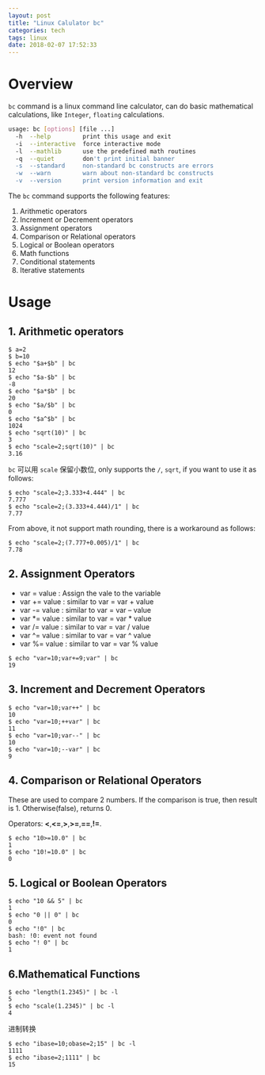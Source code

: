 ```yaml
---
layout: post
title: "Linux Calulator bc"
categories: tech
tags: linux
date: 2018-02-07 17:52:33
---
```


# Overview

`bc` command is a linux command line calculator, can do basic mathematical calculations, like `Integer`, `floating` calculations.

```bash
usage: bc [options] [file ...]
  -h  --help         print this usage and exit
  -i  --interactive  force interactive mode
  -l  --mathlib      use the predefined math routines
  -q  --quiet        don't print initial banner
  -s  --standard     non-standard bc constructs are errors
  -w  --warn         warn about non-standard bc constructs
  -v  --version      print version information and exit
```

The `bc` command supports the following features:
1. Arithmetic operators
2. Increment or Decrement operators
3. Assignment operators
4. Comparison or Relational operators
5. Logical or Boolean operators
6. Math functions
7. Conditional statements
8. Iterative statements

# Usage

## 1. Arithmetic operators

```
$ a=2
$ b=10
$ echo "$a+$b" | bc
12
$ echo "$a-$b" | bc
-8
$ echo "$a*$b" | bc
20
$ echo "$a/$b" | bc
0
$ echo "$a^$b" | bc
1024
$ echo "sqrt(10)" | bc
3
$ echo "scale=2;sqrt(10)" | bc
3.16
```

`bc` 可以用 `scale` 保留小数位, only supports the `/`, `sqrt`, if you want to use it as follows:
```
$ echo "scale=2;3.333+4.444" | bc
7.777
$ echo "scale=2;(3.333+4.444)/1" | bc
7.77

```

From above, it not support math rounding, there is a workaround as follows:
```
$ echo "scale=2;(7.777+0.005)/1" | bc
7.78

```

## 2. Assignment Operators

* var = value : Assign the vale to the variable
* var += value : similar to var = var + value
* var -= value : similar to var = var – value
* var *= value : similar to var = var * value
* var /= value : similar to var = var / value
* var ^= value : similar to var = var ^ value
* var %= value : similar to var = var % value

```
$ echo "var=10;var+=9;var" | bc
19

```

## 3. Increment and Decrement Operators

```
$ echo "var=10;var++" | bc
10
$ echo "var=10;++var" | bc
11
$ echo "var=10;var--" | bc
10
$ echo "var=10;--var" | bc
9

```

## 4. Comparison or Relational Operators

These are used to compare 2 numbers. If the comparison is true, then result is 1. Otherwise(false), returns 0.

Operators: **<**,**<=**,**>**,**>=**,**==**,**!=**.

```
$ echo "10>=10.0" | bc
1
$ echo "10!=10.0" | bc
0

```

## 5. Logical or Boolean Operators

```
$ echo "10 && 5" | bc
1
$ echo "0 || 0" | bc
0
$ echo "!0" | bc
bash: !0: event not found
$ echo "! 0" | bc
1

```

## 6.Mathematical Functions

```
$ echo "length(1.2345)" | bc -l
5
$ echo "scale(1.2345)" | bc -l
4

```

进制转换

```
$ echo "ibase=10;obase=2;15" | bc -l
1111
$ echo "ibase=2;1111" | bc
15

```